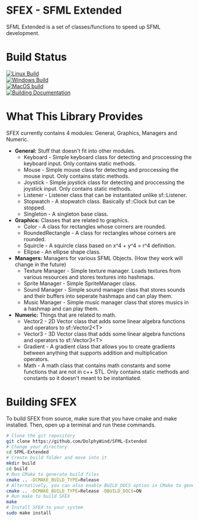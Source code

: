 # SFEX - SFML Extended
SFML Extended is a set of classes/functions to speed up SFML development.

# Build Status
[![Linux Build](https://github.com/DolphyWind/SFML-Extended/actions/workflows/linux_build.yml/badge.svg)](https://github.com/DolphyWind/SFML-Extended/actions/workflows/linux_build.yml)  
[![Windows Build](https://github.com/DolphyWind/SFML-Extended/actions/workflows/windows_build.yml/badge.svg)](https://github.com/DolphyWind/SFML-Extended/actions/workflows/windows_build.yml)  
[![MacOS build](https://github.com/DolphyWind/SFML-Extended/actions/workflows/mac_build.yml/badge.svg)](https://github.com/DolphyWind/SFML-Extended/actions/workflows/mac_build.yml)  
[![Building Documentation](https://github.com/DolphyWind/SFML-Extended/actions/workflows/build_docs.yml/badge.svg)](https://github.com/DolphyWind/SFML-Extended/actions/workflows/build_docs.yml)

# What This Library Provides
SFEX currently contains 4 modules: General, Graphics, Managers and Numeric.

- **General:** Stuff that doesn't fit into other modules.
    - Keyboard - Simple keyboard class for detecting and proccessing the keyboard input. Only contains static methods.
    - Mouse - Simple mouse class for detecting and proccessing the mouse input. Only contains static methods.
    - Joystick - Simple joystick class for detecting and proccessing the joystick input. Only contains static methods.
    - Listener - Listener class that can be instantiated unlike sf::Listener.
    - Stopwatch - A stopwatch class. Basically sf::Clock but can be stopped.
    - Singleton - A singleton base class. 
- **Graphics:** Classes that are related to graphics.
    - Color - A class for rectangles whose corners are rounded.
    - RoundedRectangle - A class for rectangles whose corners are rounded.
    - Squircle - A squircle class based on x^4 + y^4 = r^4 definition.
    - Ellipse - An ellipse shape class.
- **Managers:** Managers for various SFML Objects. (How they work will change in the future)
    - Texture Manager - Simple texture manager. Loads textures from various resources and stores textures into hashmaps.
    - Sprite Manager - Simple SpriteManager class.
    - Sound Manager - Simple sound manager class that stores sounds and their buffers into seperate hashmaps and can play them.
    - Music Manager - Simple music manager class that stores musics in a hashmap and can play them.
- **Numeric:** Things that are related to math.
    - Vector2 - 2D Vector class that adds some linear algebra functions and operators to sf::Vector2\<T\>
    - Vector3 - 3D Vector class that adds some linear algebra functions and operators to sf::Vector3\<T\>
    - Gradient - A gradient class that allows you to create gradients between anything that supports addition and multiplication operators.
    - Math - A math class that contains math constants and some functions that are not in c++ STL. Only contains static methods and constants so it doesn't meant to be instantiated.

# Building SFEX

To build SFEX from source, make sure that you have cmake and make installed. Then, open up a terminal and run these commands.
```bash
# Clone the git repository
git clone https://github.com/DolphyWind/SFML-Extended
# Change your directory
cd SFML-Extended
# Create build folder and move into it
mkdir build
cd build
# Run CMake to generate build files
cmake .. -DCMAKE_BUILD_TYPE=Release
# Alternatively, you can also enable BUILD_DOCS option in CMake to generate documentation via Doxygen.
cmake .. -DCMAKE_BUILD_TYPE=Release -DBUILD_DOCS=ON
# Run make to build SFEX
make
# Install SFEX to your system
sudo make install
```
